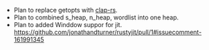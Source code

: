 * Plan to replace getopts with [clap-rs](https://github.com/kbknapp/clap-rs).
* Plan to combined s_heap, n_heap, wordlist into one heap.
* Plan to added Winddow suppor for jit. https://github.com/jonathandturner/rustyjit/pull/1#issuecomment-161991345
